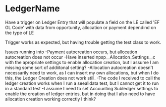 # LedgerName
Have a trigger on Ledger Entry that will populate a field on the LE called 'EF GL Code' with data from opportunity, allocation or payment dependind on the type of LE

Trigger works as expected, but  having trouble getting the test class to work.

Issues running into
-Payment autocreation occurs, but allocation autocreation does not occur
-Have inserted npsp__Allocation_Settings__c with the apropriate settings to enable allocation creation, but I assume I am missing some sort of addiitonal setting?
-Allocation autocreation doesn't necessarily need to work, as I can insert my own allocations, but when I do this, the Ledger Creation does not work still.
-The code I received to call the ledger creation works when I run a seealldata test, but I cannot get it to run in a standard test
-I assume I need to set Accounting Subledger settings to enable the creation of ledger entries, but in doing that I also need to have allocation creation working correctly I think?
